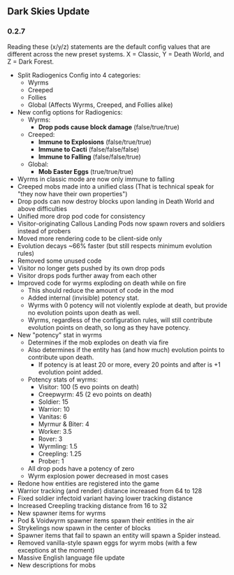 ## Dark Skies Update
### 0.2.7

Reading these (x/y/z) statements are the default config values that are different across the new preset systems. X = Classic, Y = Death World, and Z = Dark Forest.

- Split Radiogenics Config into 4 categories:
  - Wyrms
  - Creeped
  - Follies
  - Global (Affects Wyrms, Creeped, and Follies alike)
- New config options for Radiogenics:
  - Wyrms:
    - **Drop pods cause block damage** (false/true/true)
  - Creeped:
    - **Immune to Explosions** (false/true/true)
    - **Immune to Cacti** (false/false/false)
    - **Immune to Falling** (false/false/true)
  - Global:
    - **Mob Easter Eggs** (true/true/true)
- Wyrms in classic mode are now only immune to falling
- Creeped mobs made into a unified class (That is technical speak for "they now have their own properties")
- Drop pods can now destroy blocks upon landing in Death World and above difficulties
- Unified more drop pod code for consistency
- Visitor-originating Callous Landing Pods now spawn rovers and soldiers instead of probers
- Moved more rendering code to be client-side only
- Evolution decays ~66% faster (but still respects minimum evolution rules)
- Removed some unused code
- Visitor no longer gets pushed by its own drop pods
- Visitor drops pods further away from each other
- Improved code for wyrms exploding on death while on fire
  - This should reduce the amount of code in the mod
  - Added internal (invisible) potency stat.
  - Wyrms with 0 potency will not violently explode at death, but provide no evolution points upon death as well.
  - Wyrms, regardless of the configuration rules, will still contribute evolution points on death, so long as they have potency.
- New "potency" stat in wyrms
  - Determines if the mob explodes on death via fire
  - Also determines if the entity has (and how much) evolution points to contribute upon death.
    - If potency is at least 20 or more, every 20 points and after is +1 evolution point added.
  - Potency stats of wyrms:
    - Visitor: 100 (5 evo points on death)
    - Creepwyrm: 45 (2 evo points on death)
    - Soldier: 15
    - Warrior: 10
    - Vanitas: 6
    - Myrmur & Biter: 4
    - Worker: 3.5
    - Rover: 3
    - Wyrmling: 1.5
    - Creepling: 1.25
    - Prober: 1
  - All drop pods have a potency of zero
  - Wyrm explosion power decreased in most cases
- Redone how entities are registered into the game
- Warrior tracking (and render) distance increased from 64 to 128
- Fixed soldier infectoid variant having lower tracking distance
- Increased Creepling tracking distance from 16 to 32
- New spawner items for wyrms
- Pod & Voidwyrm spawner items spawn their entities in the air
- Strykelings now spawn in the center of blocks
- Spawner items that fail to spawn an entity will spawn a Spider instead.
- Removed vanilla-style spawn eggs for wyrm mobs (with a few exceptions at the moment)
- Massive English language file update
- New descriptions for mobs